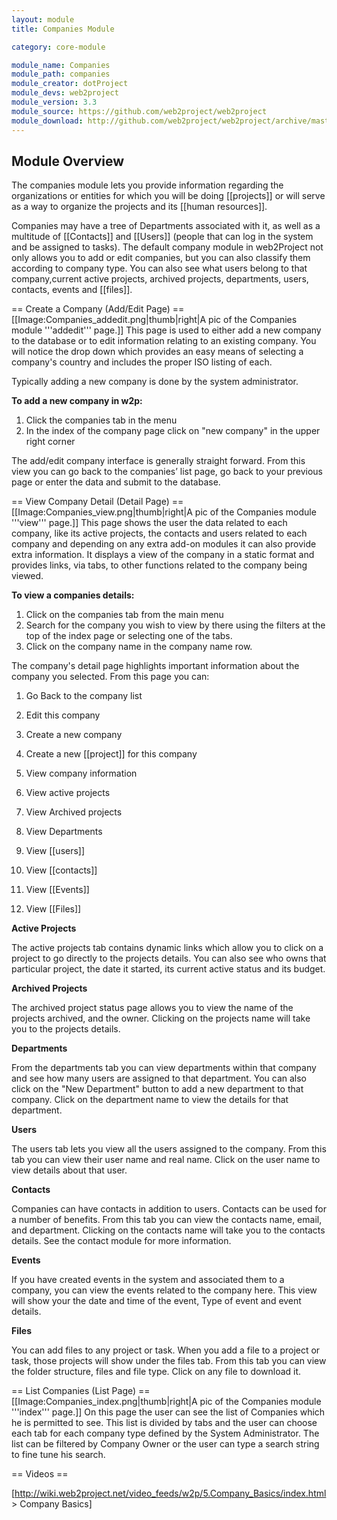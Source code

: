 ```yaml
---
layout: module
title: Companies Module

category: core-module

module_name: Companies
module_path: companies
module_creator: dotProject
module_devs: web2project
module_version: 3.3
module_source: https://github.com/web2project/web2project
module_download: http://github.com/web2project/web2project/archive/master.zip
---
```


## Module Overview

The companies module lets you provide information regarding the organizations or entities for which you will be doing [[projects]] or will serve as a way to organize the projects and its [[human resources]].

Companies may have a tree of Departments associated with it, as well as a multitude of [[Contacts]] and [[Users]] (people that can log in the system and be assigned to tasks). The default company module in web2Project not only allows you to add or edit companies, but you can also classify them according to company type. You can also see what users belong to that company,current active projects, archived projects, departments, users, contacts, events and [[files]].

== Create a Company (Add/Edit Page) ==
[[Image:Companies_addedit.png|thumb|right|A pic of the Companies module '''addedit''' page.]]
This page is used to either add a new company to the database or to edit information relating to an existing company. You will notice the drop down which provides an easy means of selecting a company's country and includes the proper ISO listing of each.

Typically adding a new company is done by the system administrator.

<strong>To add a new company in w2p:</strong>

1. Click the companies tab in the menu
2. In the index of the company page click on "new company" in the upper right corner

The add/edit company interface is generally straight forward. From this view you can go back to the companies’ list page, go back to your previous page or enter the data and submit to the database.

== View Company Detail (Detail Page) ==
[[Image:Companies_view.png|thumb|right|A pic of the Companies module '''view''' page.]]
This page shows the user the data related to each company, like its active projects, the contacts and users related to each company and depending on any extra add-on modules it can also provide extra information.
It displays a view of the company in a static format and provides links, via tabs, to other functions related to the company being viewed.

<strong>To view a companies details:</strong>

1. Click on the companies tab from the main menu
2. Search for the company you wish to view by there using the filters at the top of the index page or selecting one of the tabs.
3. Click on the company name in the company name row.


The company's detail page highlights important information about the company you selected. From this page you can:

1.  Go Back to the company list

2.  Edit this company

3.  Create a new company

4.  Create a new [[project]] for this company

5.  View company information

6.  View active projects

7.  View Archived projects

8.  View Departments

9.  View [[users]]

10. View [[contacts]]

11. View [[Events]]

12. View [[Files]]


<strong>Active Projects</strong>

The active projects tab contains dynamic links which allow you to click on a project to go directly to the projects details. You can also see who owns that particular project, the date it started, its current active status and its budget.


<strong>Archived Projects</strong>

The archived project status page allows you to view the name of the projects archived, and the owner. Clicking on the projects name will take you to the projects details.

<strong>Departments</strong>

From the departments tab you can view departments within that company and see how many users are assigned to that department. You can also click on the "New Department" button to add a new department to that company. Click on the department name to view the details for that department.

<strong>Users</strong>

The users tab lets you view all the users assigned to the company. From this tab you can view their user name and real name. Click on the user name to view details about that user.

<strong>Contacts</strong>

Companies can have contacts in addition to users. Contacts can be used for a number of benefits. From this tab you can view the contacts name, email, and department. Clicking on the contacts name will take you to the contacts details. See the contact module for more information.

<strong>Events</strong>

If you have created events in the system and associated them to a company, you can view the events related to the company here. This view will show your the date and time of the event, Type of event and event details.


<strong>Files</strong>

You can add files to any project or task. When you add a file to a project or task, those projects will show under the files tab. From this tab you can view the folder structure, files and file type. Click on any file to download it.

== List Companies (List Page) ==
[[Image:Companies_index.png|thumb|right|A pic of the Companies module '''index''' page.]]
On this page the user can see the list of Companies which he is permitted to see.
This list is divided by tabs and the user can choose each tab for each company type defined by the System Administrator.
The list can be filtered by Company Owner or the user can type a search string to fine tune his search.

== Videos ==

[http://wiki.web2project.net/video_feeds/w2p/5.Company_Basics/index.html > Company Basics]